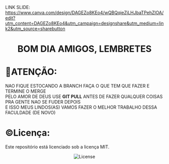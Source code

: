LINK SLIDE: https://www.canva.com/design/DAGEZo8KEo4/wQBQqieZjLHJbaTPehZlOA/edit?utm_content=DAGEZo8KEo4&utm_campaign=designshare&utm_medium=link2&utm_source=sharebutton
<h1 align="center">BOM DIA AMIGOS, LEMBRETES</h1>


# 📝ATENÇÃO:

NAO FIQUE ESTOCANDO A BRANCH FAÇA O QUE TEM QUE FAZER E TERMINE O MERGE<br>
PELO AMOR DE DEUS USE  <strong>GIT PULL</strong>  ANTES DE FAZER QUALQUER COISAS PRA GENTE NAO SE FUDER DEPOIS <br>
E ISSO MEUS LINDOS(AS) VAMOS FAZER O MELHOR TRABALHO DESSA FACULDADE (DE NOVO)<BR>



# ©Licença:

Este repositório está licenciado sob a licença MIT.
<p align="center">
  <img alt="License" src="https://img.shields.io/static/v1?label=license&message=MIT&color=49AA26&labelColor=000000">
</p>
